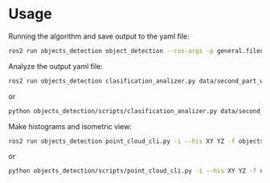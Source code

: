 # Usage

Running the algorithm and save output to the yaml file:
```bash
ros2 run objects_detection object_detection --ros-args -p general.filename:=second_part_with_etaps.yaml
```

Analyze the output yaml file:
```bash
ros2 run objects_detection clasification_analizer.py data/second_part_with_etaps.yaml
```
or
```bash
python objects_detection/scripts/clasification_analizer.py data/second_part_with_etaps.yaml
```

Make histograms and isometric view:
```bash
ros2 run objects_detection point_cloud_cli.py -i --his XY YZ -f objects_detection/test_data/tunneled_5.pcd
```
or
```bash
python objects_detection/scripts/point_cloud_cli.py -i --his XY YZ -f objects_detection/test_data/tunneled_5.pcd
```